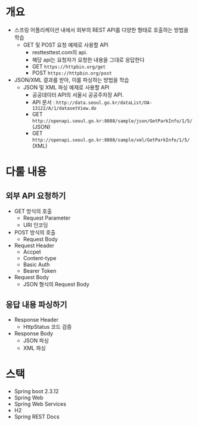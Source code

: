 # 개요

- 스프링 어플리케이션 내에서 외부의 REST API를 다양한 형태로 호출하는 방법을 학습
  - GET 및 POST 요청 예제로 사용할 API
    - resttesttest.com의 api.
    - 해당 api는 요청자가 요청한 내용을 그대로 응답한다
    - GET `https://httpbin.org/get`
    - POST `https://httpbin.org/post` 
- JSON/XML 결과를 받아, 이를 파싱하는 방법을 학습
  - JSON 및 XML 파싱 예제로 사용할 API
    - 공공데이터 API의 서울시 공공주차장 API.
    - API 문서 : `http://data.seoul.go.kr/dataList/OA-13122/A/1/datasetView.do`
    - GET `http://openapi.seoul.go.kr:8088/sample/json/GetParkInfo/1/5/` (JSON)
    - GET `http://openapi.seoul.go.kr:8088/sample/xml/GetParkInfo/1/5/` (XML)

# 다룰 내용

## 외부 API 요청하기

- GET 방식의 호출
    - Request Parameter
    - URI 인코딩
- POST 방식의 호출
    - Request Body
- Request Header
    - Accpet
    - Content-type
    - Basic Auth 
    - Bearer Token
- Request Body
    - JSON 형식의 Request Body

## 응답 내용 파싱하기

- Response Header
  - HttpStatus 코드 검증
- Response Body
  - JSON 파싱
  - XML 파싱

# 스택

- Spring boot 2.3.12
- Spring Web
- Spring Web Services
- H2
- Spring REST Docs
